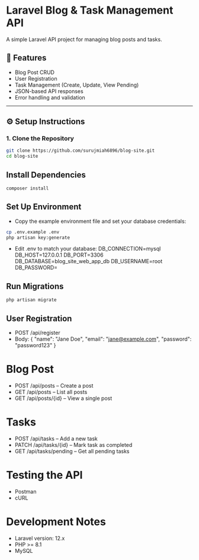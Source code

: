 # Laravel Blog & Task Management API

A simple Laravel API project for managing blog posts and tasks.

## 🚀 Features

- Blog Post CRUD
- User Registration
- Task Management (Create, Update, View Pending)
- JSON-based API responses
- Error handling and validation

---

## ⚙️ Setup Instructions

### 1. Clone the Repository

```bash
git clone https://github.com/surujmiah6896/blog-site.git
cd blog-site
```


## Install Dependencies

```bash
composer install
```
## Set Up Environment
- Copy the example environment file and set your database credentials:

```bash
cp .env.example .env
php artisan key:generate
```
- Edit .env to match your database:
DB_CONNECTION=mysql
DB_HOST=127.0.0.1
DB_PORT=3306
DB_DATABASE=blog_site_web_app_db
DB_USERNAME=root
DB_PASSWORD=

## Run Migrations
```bash
php artisan migrate
```

## User Registration
- POST /api/register
- Body:
{
  "name": "Jane Doe",
  "email": "jane@example.com",
  "password": "password123"
}

# Blog Post
- POST /api/posts – Create a post
- GET /api/posts – List all posts
- GET /api/posts/{id} – View a single post

# Tasks
- POST /api/tasks – Add a new task
- PATCH /api/tasks/{id} – Mark task as completed
- GET /api/tasks/pending – Get all pending tasks

# Testing the API
- Postman
- cURL

# Development Notes
- Laravel version: 12.x
- PHP >= 8.1
- MySQL


